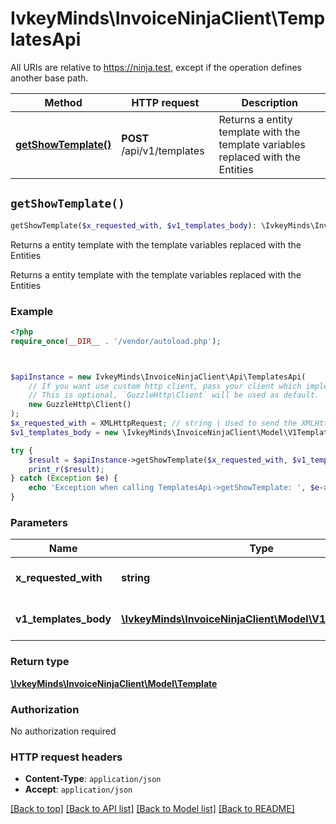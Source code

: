 # IvkeyMinds\InvoiceNinjaClient\TemplatesApi

All URIs are relative to https://ninja.test, except if the operation defines another base path.

| Method | HTTP request | Description |
| ------------- | ------------- | ------------- |
| [**getShowTemplate()**](TemplatesApi.md#getShowTemplate) | **POST** /api/v1/templates | Returns a entity template with the template variables replaced with the Entities |


## `getShowTemplate()`

```php
getShowTemplate($x_requested_with, $v1_templates_body): \IvkeyMinds\InvoiceNinjaClient\Model\Template
```

Returns a entity template with the template variables replaced with the Entities

Returns a entity template with the template variables replaced with the Entities

### Example

```php
<?php
require_once(__DIR__ . '/vendor/autoload.php');



$apiInstance = new IvkeyMinds\InvoiceNinjaClient\Api\TemplatesApi(
    // If you want use custom http client, pass your client which implements `GuzzleHttp\ClientInterface`.
    // This is optional, `GuzzleHttp\Client` will be used as default.
    new GuzzleHttp\Client()
);
$x_requested_with = XMLHttpRequest; // string | Used to send the XMLHttpRequest header
$v1_templates_body = new \IvkeyMinds\InvoiceNinjaClient\Model\V1TemplatesBody(); // \IvkeyMinds\InvoiceNinjaClient\Model\V1TemplatesBody | The template subject and body

try {
    $result = $apiInstance->getShowTemplate($x_requested_with, $v1_templates_body);
    print_r($result);
} catch (Exception $e) {
    echo 'Exception when calling TemplatesApi->getShowTemplate: ', $e->getMessage(), PHP_EOL;
}
```

### Parameters

| Name | Type | Description  | Notes |
| ------------- | ------------- | ------------- | ------------- |
| **x_requested_with** | **string**| Used to send the XMLHttpRequest header | |
| **v1_templates_body** | [**\IvkeyMinds\InvoiceNinjaClient\Model\V1TemplatesBody**](../Model/V1TemplatesBody.md)| The template subject and body | |

### Return type

[**\IvkeyMinds\InvoiceNinjaClient\Model\Template**](../Model/Template.md)

### Authorization

No authorization required

### HTTP request headers

- **Content-Type**: `application/json`
- **Accept**: `application/json`

[[Back to top]](#) [[Back to API list]](../../README.md#endpoints)
[[Back to Model list]](../../README.md#models)
[[Back to README]](../../README.md)
